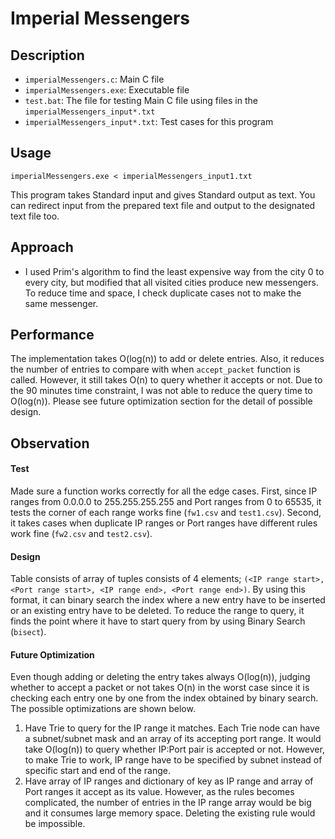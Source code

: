 Imperial Messengers
===
## Description
- `imperialMessengers.c`: Main C file
- `imperialMessengers.exe`: Executable file
- `test.bat`: The file for testing Main C file using files in the `imperialMessengers_input*.txt`
- `imperialMessengers_input*.txt`: Test cases for this program

## Usage
```
imperialMessengers.exe < imperialMessengers_input1.txt
```
This program takes Standard input and gives Standard output as text. You can redirect input from the prepared text file and output to the designated text file too.

## Approach
- I used Prim's algorithm to find the least expensive way from the city 0 to every city, but modified that all visited cities produce new messengers. To reduce time and space, I check duplicate cases not to make the same messenger.

## Performance

The implementation takes O(log(n)) to add or delete entries. Also, it reduces the number of entries to compare with when `accept_packet` function is called. However, it still takes O(n) to query whether it accepts or not. Due to the 90 minutes time constraint, I was not able to reduce the query time to O(log(n)). Please see future optimization section for the detail of possible design.

## Observation
#### Test
Made sure a function works correctly for all the edge cases. First, since IP ranges from 0.0.0.0 to 255.255.255.255 and Port ranges from 0 to 65535, it tests the corner of each range works fine (`fw1.csv` and `test1.csv`). Second, it takes cases when duplicate IP ranges or Port ranges have different rules work fine (`fw2.csv` and `test2.csv`).

#### Design
Table consists of array of tuples consists of 4 elements; `(<IP range start>, <Port range start>, <IP range end>, <Port range end>)`. By using this format, it can binary search the index where a new entry have to be inserted or an existing entry have to be deleted. To reduce the range to query, it finds the point where it have to start query from by using Binary Search (`bisect`).

#### Future Optimization
Even though adding or deleting the entry takes always O(log(n)), judging whether to accept a packet or not takes O(n) in the worst case since it is checking each entry one by one from the index obtained by binary search. The possible optimizations are shown below.
1. Have Trie to query for the IP range it matches. Each Trie node can have a subnet/subnet mask and an array of its accepting port range. It would take O(log(n)) to query whether IP:Port pair is accepted or not. However, to make Trie to work, IP range have to be specified by subnet instead of specific start and end of the range.
2. Have array of IP ranges and dictionary of key as IP range and array of Port ranges it accept as its value. However, as the rules becomes complicated, the number of entries in the IP range array would be big and it consumes large memory space. Deleting the existing rule would be impossible.
